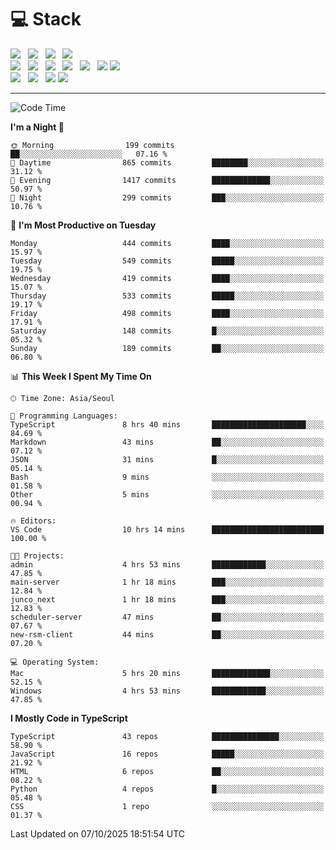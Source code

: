 <h1>💻 Stack</h1>
<div>
 <!-- badge : https://shields.io/ -->
 <!-- icon : https://simpleicons.org/?q=Get -->
 <img src="https://img.shields.io/badge/HTML5-e74c3c?style=flat-square&logo=HTML5&logoColor=white"/> &nbsp 
 <img src="https://img.shields.io/badge/CSS3-0A84FF?style=flat-square&logo=CSS3&logoColor=white"/> &nbsp 
 <img src="https://img.shields.io/badge/JavaScript-FFCD11?style=flat-square&logo=JavaScript&logoColor=white"/> &nbsp 
 <img src="https://img.shields.io/badge/TypeScript-3075C0?style=flat-square&logo=TypeScript&logoColor=white"/>
 <br/>
 <img src="https://img.shields.io/badge/Next-000000?style=flat-square&logo=nextdotjs&logoColor=white"/> &nbsp 
 <img src="https://img.shields.io/badge/React-00BCF6?style=flat-square&logo=React&logoColor=white"/> &nbsp 
 <img src="https://img.shields.io/badge/Redux-764ABC?style=flat-square&logo=Redux&logoColor=white"/> &nbsp
 <img src="https://img.shields.io/badge/Recoil-3578E5?style=flat-square&logo=recoil&logoColor=white"/> &nbsp
 <img src="https://img.shields.io/badge/React-Query-FF4154?style=flat-square&logo=reactquery&logoColor=white"/> &nbsp 
 <img src="https://img.shields.io/badge/styled%2Dcomponents-DB7093?style=flat-square&logo=styled%2Dcomponents&logoColor=white"/>
 <img src="https://img.shields.io/badge/CSS Modules-000000?style=flat-square&logo=CSS Modules&logoColor=white"/> &nbsp 
 <br/>
 <img src="https://img.shields.io/badge/Node-339933?style=flat-square&logo=Node.js&logoColor=white"/> &nbsp 
 <img src="https://img.shields.io/badge/Express-000000?style=flat-square&logo=Express&logoColor=white"/> &nbsp 
 <img src="https://img.shields.io/badge/MongoDB-47A248?style=flat-square&logo=MongoDB&logoColor=white"/>
 <img src="https://img.shields.io/badge/MariaDB-003545?style=flat-square&logo=mariadb&logoColor=white"/>
</div>

<hr>

<!--START_SECTION:waka-->
![Code Time](http://img.shields.io/badge/Code%20Time-2%2C939%20hrs%2024%20mins-blue)

**I'm a Night 🦉** 

```text
🌞 Morning                199 commits         ██░░░░░░░░░░░░░░░░░░░░░░░   07.16 % 
🌆 Daytime                865 commits         ████████░░░░░░░░░░░░░░░░░   31.12 % 
🌃 Evening                1417 commits        █████████████░░░░░░░░░░░░   50.97 % 
🌙 Night                  299 commits         ███░░░░░░░░░░░░░░░░░░░░░░   10.76 % 
```
📅 **I'm Most Productive on Tuesday** 

```text
Monday                   444 commits         ████░░░░░░░░░░░░░░░░░░░░░   15.97 % 
Tuesday                  549 commits         █████░░░░░░░░░░░░░░░░░░░░   19.75 % 
Wednesday                419 commits         ████░░░░░░░░░░░░░░░░░░░░░   15.07 % 
Thursday                 533 commits         █████░░░░░░░░░░░░░░░░░░░░   19.17 % 
Friday                   498 commits         ████░░░░░░░░░░░░░░░░░░░░░   17.91 % 
Saturday                 148 commits         █░░░░░░░░░░░░░░░░░░░░░░░░   05.32 % 
Sunday                   189 commits         ██░░░░░░░░░░░░░░░░░░░░░░░   06.80 % 
```


📊 **This Week I Spent My Time On** 

```text
🕑︎ Time Zone: Asia/Seoul

💬 Programming Languages: 
TypeScript               8 hrs 40 mins       █████████████████████░░░░   84.69 % 
Markdown                 43 mins             ██░░░░░░░░░░░░░░░░░░░░░░░   07.12 % 
JSON                     31 mins             █░░░░░░░░░░░░░░░░░░░░░░░░   05.14 % 
Bash                     9 mins              ░░░░░░░░░░░░░░░░░░░░░░░░░   01.58 % 
Other                    5 mins              ░░░░░░░░░░░░░░░░░░░░░░░░░   00.94 % 

🔥 Editors: 
VS Code                  10 hrs 14 mins      █████████████████████████   100.00 % 

🐱‍💻 Projects: 
admin                    4 hrs 53 mins       ████████████░░░░░░░░░░░░░   47.85 % 
main-server              1 hr 18 mins        ███░░░░░░░░░░░░░░░░░░░░░░   12.84 % 
junco_next               1 hr 18 mins        ███░░░░░░░░░░░░░░░░░░░░░░   12.83 % 
scheduler-server         47 mins             ██░░░░░░░░░░░░░░░░░░░░░░░   07.67 % 
new-rsm-client           44 mins             ██░░░░░░░░░░░░░░░░░░░░░░░   07.20 % 

💻 Operating System: 
Mac                      5 hrs 20 mins       █████████████░░░░░░░░░░░░   52.15 % 
Windows                  4 hrs 53 mins       ████████████░░░░░░░░░░░░░   47.85 % 
```

**I Mostly Code in TypeScript** 

```text
TypeScript               43 repos            ███████████████░░░░░░░░░░   58.90 % 
JavaScript               16 repos            █████░░░░░░░░░░░░░░░░░░░░   21.92 % 
HTML                     6 repos             ██░░░░░░░░░░░░░░░░░░░░░░░   08.22 % 
Python                   4 repos             █░░░░░░░░░░░░░░░░░░░░░░░░   05.48 % 
CSS                      1 repo              ░░░░░░░░░░░░░░░░░░░░░░░░░   01.37 % 
```




 Last Updated on 07/10/2025 18:51:54 UTC
<!--END_SECTION:waka-->

